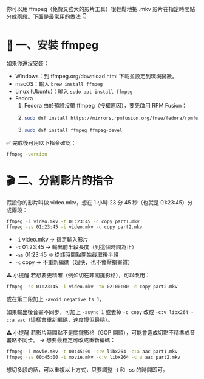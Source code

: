 你可以用 ffmpeg（免費又強大的影片工具）很輕鬆地把 .mkv 影片在指定時間點分成兩段。下面是最常用的做法 👇

# 🧰 一、安裝 ffmpeg
如果你還沒安裝：
- Windows：到 ffmpeg.org/download.html 下載並設定到環境變數。
- macOS：輸入 `brew install ffmpeg`
- Linux (Ubuntu)：輸入 `sudo apt install ffmpeg`
- Fedora
    1. Fedora 由於預設沒帶 ffmpeg（授權原因），要先啟用 RPM Fusion：
    2. 
        ```bash
        sudo dnf install https://mirrors.rpmfusion.org/free/fedora/rpmfusion-free-release-$(rpm -E %fedora).noarch.rpm
        ```
    3. 
        ```bash
        sudo dnf install ffmpeg ffmpeg-devel
        ```

✅ 完成後可用以下指令確認：
```bash
ffmpeg -version
```

# 🎬 二、分割影片的指令
假設你的影片叫做 video.mkv，想在 1 小時 23 分 45 秒（也就是 01:23:45）分成兩段：
```bash
ffmpeg -i video.mkv -t 01:23:45 -c copy part1.mkv
ffmpeg -ss 01:23:45 -i video.mkv -c copy part2.mkv
```
- `-i` video.mkv → 指定輸入影片
- `-t` 01:23:45 → 輸出前半段長度（到這個時間為止）
- `-ss` 01:23:45 → 從該時間點開始截取後半段
- `-c` copy → 不重新編碼（超快，也不會壓損畫質）

⚠️ 小提醒
若想要更精確（例如切在非關鍵影格），可以改用：

```bash
ffmpeg -ss 01:23:45 -i video.mkv -to 02:00:00 -c copy part2.mkv
```
或在第二段加上 `-avoid_negative_ts 1`。

如果輸出後音畫不同步，可加上 `-async 1` 或去掉 `-c copy` 改成 `-c:v libx264 -c:a aac`（這樣會重新編碼，速度慢但最穩）。

⚠️ 小提醒
若影片時間點不是關鍵影格（GOP 開頭），可能會造成切點不精準或音畫略不同步。
→ 想要最穩定可改成重新編碼：
```bash
ffmpeg -i movie.mkv -t 00:45:00 -c:v libx264 -c:a aac part1.mkv
ffmpeg -ss 00:45:00 -i movie.mkv -c:v libx264 -c:a aac part2.mkv
```
想切多段的話，可以重複以上方式，只要調整 -t 和 -ss 的時間即可。
